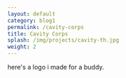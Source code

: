 ```yaml
---
layout: default
category: blog1
permalink: /cavity-corps
title: Cavity Corps
splash: /img/projects/cavity-th.jpg
weight: 2
---
```


here's a logo i made for a buddy.